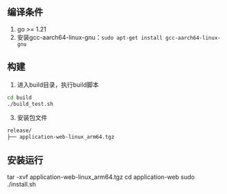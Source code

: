 ## 编译条件
1. go >= 1.21
2. 安装gcc-aarch64-linux-gnu：`sudo apt-get install gcc-aarch64-linux-gnu`

## 构建  

1. 进入build目录，执行build脚本
``` bash
cd build
./build_test.sh 
```

3. 安装包文件  
``` bash
release/
├── application-web-linux_arm64.tgz

``` 

## 安装运行
tar -xvf application-web-linux_arm64.tgz 
cd application-web
sudo ./install.sh
